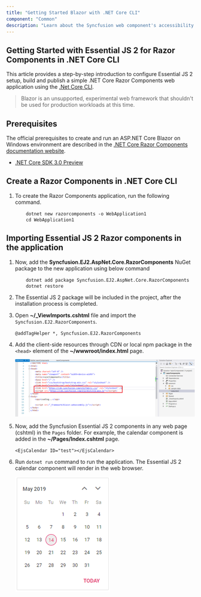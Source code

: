 ```yaml
---
title: "Getting Started Blazor with .NET Core CLI"
component: "Common"
description: "Learn about the Syncfusion web component's accessibility usage and keyboard navigation. Syncfusion follows WAI-ARIA standards for accessibility."
---
```


<!-- markdownlint-disable MD024 -->

## Getting Started with Essential JS 2 for Razor Components in .NET Core CLI

This article provides a step-by-step introduction to configure Essential JS 2 setup, build and publish a simple .NET Core Razor Components web application using the [.Net Core CLI](https://visualstudio.microsoft.com/vs/preview/).

> Blazor is an unsupported, experimental web framework that shouldn't be used for production workloads at this time.

## Prerequisites

The official prerequisites to create and run an ASP.NET Core Blazor on Windows environment are described in the [.NET Core Razor Components documentation website](https://docs.microsoft.com/en-us/aspnet/core/razor-components/get-started?view=aspnetcore-3.0&tabs=netcore-cli).

* [.NET Core SDK 3.0 Preview](https://dotnet.microsoft.com/download/dotnet-core/3.0)

## Create a Razor Components in .NET Core CLI

1. To create the Razor Components application, run the following command.
  
    ```cshtml
        dotnet new razorcomponents -o WebApplication1
        cd WebApplication1
    ```

## Importing Essential JS 2 Razor components in the application

1. Now, add the **Syncfusion.EJ2.AspNet.Core.RazorComponents** NuGet package to the new application using below command

    ```cshtml
        dotnet add package Syncfusion.EJ2.AspNet.Core.RazorComponents
        dotnet restore
    ```

2. The Essential JS 2 package will be included in the project, after the installation process is completed.

3. Open **~/_ViewImports.cshtml** file and import the `Syncfusion.EJ2.RazorComponents`.

    ```cshtml
    @addTagHelper *, Syncfusion.EJ2.RazorComponents
    ```

4. Add the client-side resources through CDN or local npm package in the `<head>` element of the **~/wwwroot/index.html** page.

    ![import cdn](images/import-cdn.png)

5. Now, add the Syncfusion Essential JS 2 components in any web page (cshtml) in the `Pages` folder. For example, the calendar component is added in the **~/Pages/Index.cshtml** page.

    ```cshtml
    <EjsCalendar ID="test"></EjsCalendar>
    ```

6. Run `dotnet run` command to run the application. The Essential JS 2 calendar component will render in the web browser.

    ![output](images/browser-output.png)
